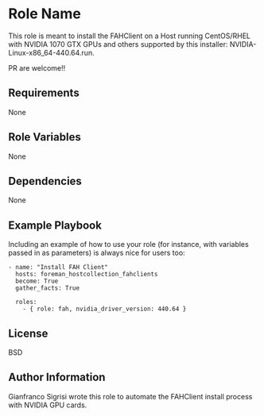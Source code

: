 Role Name
=========

This role is meant to install the FAHClient on a Host running CentOS/RHEL with NVIDIA 1070 GTX GPUs and others supported by this installer: NVIDIA-Linux-x86_64-440.64.run.

PR are welcome!!

Requirements
------------

None

Role Variables
--------------

None

Dependencies
------------

None

Example Playbook
----------------

Including an example of how to use your role (for instance, with variables passed in as parameters) is always nice for users too:

    - name: "Install FAH Client"
      hosts: foreman_hostcollection_fahclients
      become: True
      gather_facts: True

      roles:
        - { role: fah, nvidia_driver_version: 440.64 }

License
-------

BSD

Author Information
------------------

Gianfranco Sigrisi wrote this role to automate the FAHClient install process with NVIDIA GPU cards.
